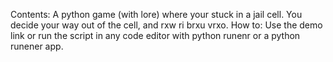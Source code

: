 Contents:
A python game (with lore) where your stuck in  a jail cell. You decide your way out of the cell, and rxw ri brxu vrxo.
How to:
Use the demo link or run the script in any code editor with python runenr or a python runener app.
